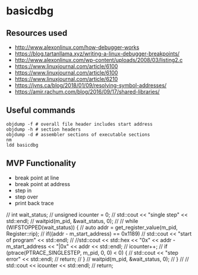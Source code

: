 # basicdbg

## Resources used
- http://www.alexonlinux.com/how-debugger-works
- https://blog.tartanllama.xyz/writing-a-linux-debugger-breakpoints/
- http://www.alexonlinux.com/wp-content/uploads/2008/03/listing2.c
- https://www.linuxjournal.com/article/6100
- https://www.linuxjournal.com/article/6100
- https://www.linuxjournal.com/article/6210
- https://jvns.ca/blog/2018/01/09/resolving-symbol-addresses/
- https://amir.rachum.com/blog/2016/09/17/shared-libraries/

## Useful commands
```
objdump -f # overall file header includes start address
objdump -h # section headers
objdump -d # assembler sections of executable sections
nm
ldd basicdbg
```

## MVP Functionality
- break point at line
- break point at address
- step in
- step over
- print back trace

//  int wait_status;
//  unsigned icounter = 0;
//  std::cout << "single step"  << std::endl;
//  waitpid(m_pid, &wait_status, 0);
//
//  while (WIFSTOPPED(wait_status)) {
//    auto addr = get_register_value(m_pid, Register::rip);
//    if((addr - m_start_address) == 0x1189)
//      std::cout << "start of program" << std::endl;
//    //std::cout << std::hex << "0x" << addr - m_start_address << "|0x" << addr << std::endl;
//    icounter++;
//    if (ptrace(PTRACE_SINGLESTEP, m_pid, 0, 0) < 0) {
//      std::cout << "step error"  << std::endl;
//      return;
//    }
//    waitpid(m_pid, &wait_status, 0);
//  }
//
//  std::cout << icounter << std::endl;
//  return;


